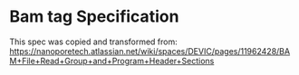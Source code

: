 # Bam tag Specification

This spec was copied and transformed from: https://nanoporetech.atlassian.net/wiki/spaces/DEVIC/pages/11962428/BAM+File+Read+Group+and+Program+Header+Sections